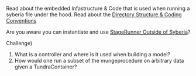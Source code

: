 Read about the embedded Infastructure & Code that is used when running a syberia file 
under the hood. Read about the [Directory Structure & Coding Conventions](https://github.com/avantcredit/avant-analytics/blob/master/README.md)

Are you aware you can instantiate and use [StageRunner Outside of Syberia](https://github.com/avantcredit/avant-analytics/wiki/How-to-use-StageRunner-(outside-of-Syberia))?

Challenge)
  1) What is a controller and where is it  used when building a model?
  2) How would one run a subset of the mungeprocedure on arbitrary data given a TundraContainer? 

